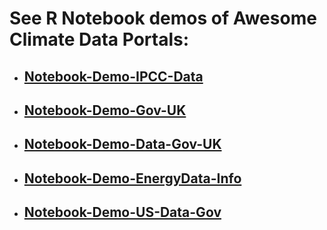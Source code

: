 # See R Notebook demos of Awesome Climate Data Portals:

- ## [Notebook-Demo-IPCC-Data](https://raw.githack.com/ParfaitG/WORKSHOPS/master/useR2020/awesome-data/Notebook-Demo-IPCC-Data.nb.html)

- ## [Notebook-Demo-Gov-UK](https://raw.githack.com/ParfaitG/WORKSHOPS/master/useR2020/awesome-data/Notebook-Demo-Gov-UK.nb.html)

- ## [Notebook-Demo-Data-Gov-UK](https://raw.githack.com/ParfaitG/WORKSHOPS/master/useR2020/awesome-data/Notebook-Demo-Data-Gov-UK.nb.html)

- ## [Notebook-Demo-EnergyData-Info](https://raw.githack.com/ParfaitG/WORKSHOPS/master/useR2020/awesome-data/Notebook-Demo-EnergyData-Info.nb.html)

- ## [Notebook-Demo-US-Data-Gov](https://raw.githack.com/ParfaitG/WORKSHOPS/master/useR2020/awesome-data/Notebook-Demo-US-Data-Gov.nb.html)


